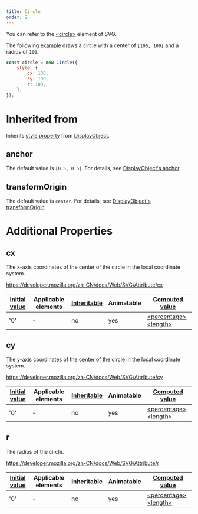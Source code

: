 ```yaml
---
title: Circle
order: 2
---
```


You can refer to the [\<circle\>](https://developer.mozilla.org/zh-CN/docs/Web/SVG/Element/circle) element of SVG.

The following [example](/en/examples/shape#circle) draws a circle with a center of `[100, 100]` and a radius of `100`.

```js
const circle = new Circle({
    style: {
        cx: 100,
        cy: 100,
        r: 100,
    },
});
```

# Inherited from

Inherits [style property](/en/docs/api/basic/display-object#drawing-properties) from [DisplayObject](/en/docs/api/basic/display-object).

## anchor

The default value is `[0.5, 0.5]`. For details, see [DisplayObject's anchor](/en/docs/api/basic/display-object#anchor).

## transformOrigin

The default value is `center`. For details, see [DisplayObject's transformOrigin](/en/docs/api/basic/display-object#transformOrigin).

# Additional Properties

## cx

The x-axis coordinates of the center of the circle in the local coordinate system.

https://developer.mozilla.org/zh-CN/docs/Web/SVG/Attribute/cx

| [Initial value](/en/docs/api/css/css-properties-values-api#initial-value) | Applicable elements | [Inheritable](/en/docs/api/css/inheritance) | Animatable | [Computed value](/en/docs/api/css/css-properties-values-api#computed-value) |
| --- | --- | --- | --- | --- |
| '0' | - | no | yes | [\<percentage\>](/en/docs/api/css/css-properties-values-api#percentage) [\<length\>](/en/docs/api/css/css-properties-values-api#length) |

## cy

The y-axis coordinates of the center of the circle in the local coordinate system.

https://developer.mozilla.org/zh-CN/docs/Web/SVG/Attribute/cy

| [Initial value](/en/docs/api/css/css-properties-values-api#initial-value) | Applicable elements | [Inheritable](/en/docs/api/css/inheritance) | Animatable | [Computed value](/en/docs/api/css/css-properties-values-api#computed-value) |
| --- | --- | --- | --- | --- |
| '0' | - | no | yes | [\<percentage\>](/en/docs/api/css/css-properties-values-api#percentage) [\<length\>](/en/docs/api/css/css-properties-values-api#length) |

## r

The radius of the circle.

https://developer.mozilla.org/zh-CN/docs/Web/SVG/Attribute/r

| [Initial value](/en/docs/api/css/css-properties-values-api#initial-value) | Applicable elements | [Inheritable](/en/docs/api/css/inheritance) | Animatable | [Computed value](/en/docs/api/css/css-properties-values-api#computed-value) |
| --- | --- | --- | --- | --- |
| '0' | - | no | yes | [\<percentage\>](/en/docs/api/css/css-properties-values-api#percentage) [\<length\>](/en/docs/api/css/css-properties-values-api#length) |
